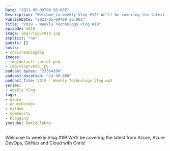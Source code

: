 ```yaml
---
Date: "2021-05-09T09:30:00Z"
Description: "Welcome to weekly Vlog #19! We'll be covering the latest from Azure, Azure DevOps, GitHub and Cloud with Chris!"
PublishDate: "2021-05-09T09:30:00Z"
Title: "V019 - Weekly Technology Vlog #19"
episode: V019
image: img/vlog/v019.jpg
explicit: "no"
guests: []
hosts:
- chrisreddington
images:
- img/default-social.png
- img/vlog/v019.jpg
podcast_bytes: "23564288"
podcast_duration: "24:30.000"
podcast_file: V019 - Weekly Technology Vlog.mp3
series:
- Weekly Vlog
tags:
- Azure
- AzureDevOps
- GitHub
- Community
- Blogging
youtube: DmXlqClabkw
---
```

Welcome to weekly Vlog #19! We'll be covering the latest from Azure, Azure DevOps, GitHub and Cloud with Chris!